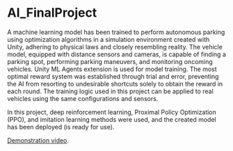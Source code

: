 # AI_FinalProject


A machine learning model has been trained to perform autonomous parking using optimization algorithms in a simulation environment created with Unity,
adhering to physical laws and closely resembling reality. The vehicle model, equipped with distance sensors and cameras, is capable of finding a parking spot,
performing parking maneuvers, and monitoring oncoming vehicles. Unity ML Agents extension is used for model training. The most optimal reward system was 
established through trial and error, preventing the AI from resorting to undesirable shortcuts solely to obtain the reward in each round. The training logic
used in this project can be applied to real vehicles using the same configurations and sensors.

In this project, deep reinforcement learning, Proximal Policy Optimization (PPO), and imitation learning methods were used, and 
the created model has been deployed (is ready for use).

[Demonstration video](https://youtu.be/YVIPxd_mI7c "Demonstration video").

